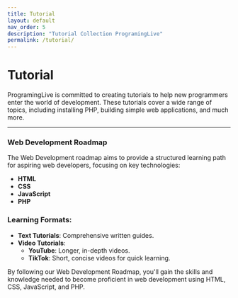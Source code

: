 ```yaml
---
title: Tutorial
layout: default
nav_order: 5
description: "Tutorial Collection ProgramingLive"
permalink: /tutorial/
---
```


# Tutorial 
ProgramingLive is committed to creating tutorials to help new programmers enter the world of development.
These tutorials cover a wide range of topics, including installing PHP, building simple web applications, and much more.

---

### Web Development Roadmap

The Web Development roadmap aims to provide a structured learning path for aspiring web developers, focusing on key technologies:

- **HTML**
- **CSS**
- **JavaScript**
- **PHP**

### Learning Formats:

- **Text Tutorials**: Comprehensive written guides.
- **Video Tutorials**:
    - **YouTube**: Longer, in-depth videos.
    - **TikTok**: Short, concise videos for quick learning.

By following our Web Development Roadmap, you'll gain the skills and knowledge needed to become proficient in web development using HTML, CSS, JavaScript, and PHP.